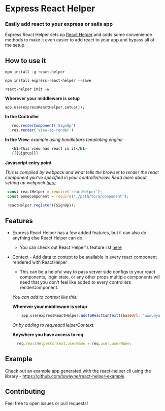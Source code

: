 # Express React Helper
### Easily add react to your express or sails app
Express React Helper sets up [React Helper](https://github.com/tswayne/react-helper#react-helper) and adds some convenience methods to make it even easier to add react to your app and bypass all of the setup.

## How to use it
`npm install -g react-helper`

`npm install express-react-helper --save`

`react-helper init -w`

**Wherever your middleware is setup**

`app.use(expressReactHelper.setup());`

**In the Controller**

```javascript   
   req.renderComponent('SignUp')
   res.render('view-to-render')
```

**In the View**: _example using handlebars templating engine_
      
```html
   <h1>This view has react in it</h1>
   {{{SignUp}}}
```

**Javascript entry point**

_This is compiled by webpack and what tells the browser to render the react component you've specified in your controller/view.  Read more about setting up webpack [here](https://github.com/tswayne/react-helper#setup)_ 
 
 ```javascript
  const reactHelper = require('reactHelper');
  const SomeComponent = require('./path/to/a/component');
    
  reactHelper.register({SignUp});
 ```

## Features
* Express React Helper has a few added features, but it can also do anything else React Helper can do.  
  * You can check out React Helper's feature list [here](https://github.com/tswayne/react-helper/blob/master/README.md#features)
* Context - Add data to context to be available in every react component rendered with ReactHelper
  * This can be a helpful way to pass server side configs to your react components, login state, or any other props multiple components will need that you don't feel like added to every controllers renderComponent. 
  
  _You can add to context like this:_
  
  **Wherever your middleware is setup**
  
  ```javascript
      app.use(expressReactHelper.addToReactContext({baseUrl: 'www.myapp.com'}))
  ```

  _Or by adding to req.reactHelperContext:_
 
  **Anywhere you have access to req**
  
  ```javascript
    req.reactHelperContext.userName = req.user.userName;
  ```

## Example
Check out an example app generated with the react-helper cli using the library - https://github.com/tswayne/react-helper-example.

 
## Contributing
Feel free to open issues or pull requests!